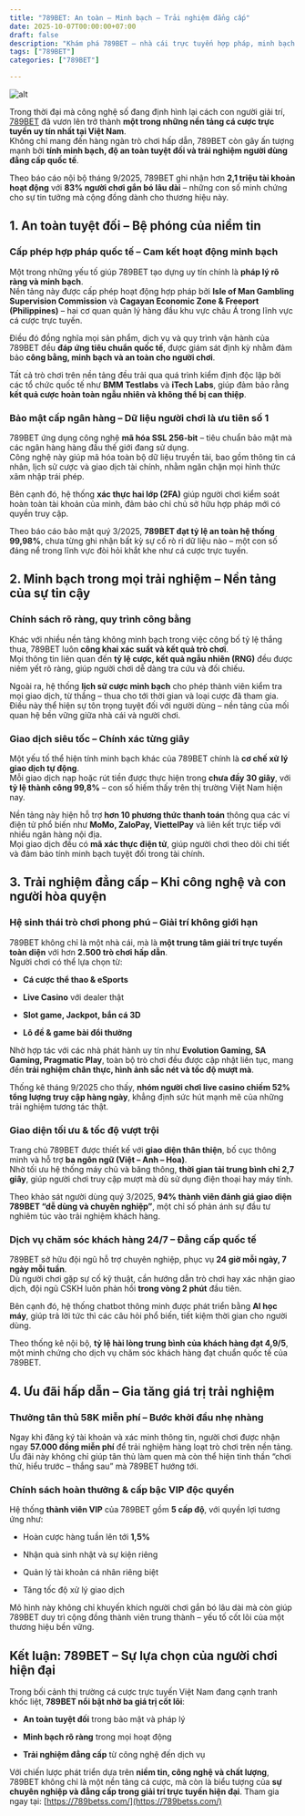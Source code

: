 ```yaml
---
title: "789BET: An toàn – Minh bạch – Trải nghiệm đẳng cấp"
date: 2025-10-07T00:00:00+07:00
draft: false
description: "Khám phá 789BET – nhà cái trực tuyến hợp pháp, minh bạch và an toàn hàng đầu Việt Nam, nơi công nghệ, game và trải nghiệm người chơi được đặt lên hàng đầu."
tags: ["789BET"]
categories: ["789BET"]

---
```

![alt](https://scholarship.us.com/wp-content/uploads/2025/09/banner-58k-789bet.jpg)


Trong thời đại mà công nghệ số đang định hình lại cách con người giải trí, [789BET](https://789betss.com/) đã vươn lên trở thành **một trong những nền tảng cá cược trực tuyến uy tín nhất tại Việt Nam**.  
Không chỉ mang đến hàng ngàn trò chơi hấp dẫn, 789BET còn gây ấn tượng mạnh bởi **tính minh bạch, độ an toàn tuyệt đối và trải nghiệm người dùng đẳng cấp quốc tế**.

Theo báo cáo nội bộ tháng 9/2025, 789BET ghi nhận hơn **2,1 triệu tài khoản hoạt động** với **83% người chơi gắn bó lâu dài** – những con số minh chứng cho sự tin tưởng mà cộng đồng dành cho thương hiệu này.

## 1\. An toàn tuyệt đối – Bệ phóng của niềm tin

### Cấp phép hợp pháp quốc tế – Cam kết hoạt động minh bạch

Một trong những yếu tố giúp 789BET tạo dựng uy tín chính là **pháp lý rõ ràng và minh bạch**.  
Nền tảng này được cấp phép hoạt động hợp pháp bởi **Isle of Man Gambling Supervision Commission** và **Cagayan Economic Zone & Freeport (Philippines)** – hai cơ quan quản lý hàng đầu khu vực châu Á trong lĩnh vực cá cược trực tuyến.

Điều đó đồng nghĩa mọi sản phẩm, dịch vụ và quy trình vận hành của 789BET đều **đáp ứng tiêu chuẩn quốc tế**, được giám sát định kỳ nhằm đảm bảo **công bằng, minh bạch và an toàn cho người chơi**.

Tất cả trò chơi trên nền tảng đều trải qua quá trình kiểm định độc lập bởi các tổ chức quốc tế như **BMM Testlabs** và **iTech Labs**, giúp đảm bảo rằng **kết quả cược hoàn toàn ngẫu nhiên và không thể bị can thiệp**.

  

### Bảo mật cấp ngân hàng – Dữ liệu người chơi là ưu tiên số 1

789BET ứng dụng công nghệ **mã hóa SSL 256-bit** – tiêu chuẩn bảo mật mà các ngân hàng hàng đầu thế giới đang sử dụng.  
Công nghệ này giúp mã hóa toàn bộ dữ liệu truyền tải, bao gồm thông tin cá nhân, lịch sử cược và giao dịch tài chính, nhằm ngăn chặn mọi hình thức xâm nhập trái phép.

Bên cạnh đó, hệ thống **xác thực hai lớp (2FA)** giúp người chơi kiểm soát hoàn toàn tài khoản của mình, đảm bảo chỉ chủ sở hữu hợp pháp mới có quyền truy cập.

Theo báo cáo bảo mật quý 3/2025, **789BET đạt tỷ lệ an toàn hệ thống 99,98%**, chưa từng ghi nhận bất kỳ sự cố rò rỉ dữ liệu nào – một con số đáng nể trong lĩnh vực đòi hỏi khắt khe như cá cược trực tuyến.

  

## 2\. Minh bạch trong mọi trải nghiệm – Nền tảng của sự tin cậy

### Chính sách rõ ràng, quy trình công bằng

Khác với nhiều nền tảng không minh bạch trong việc công bố tỷ lệ thắng thua, 789BET luôn **công khai xác suất và kết quả trò chơi**.  
Mọi thông tin liên quan đến **tỷ lệ cược, kết quả ngẫu nhiên (RNG)** đều được niêm yết rõ ràng, giúp người chơi dễ dàng tra cứu và đối chiếu.

Ngoài ra, hệ thống **lịch sử cược minh bạch** cho phép thành viên kiểm tra mọi giao dịch, từ thắng – thua cho tới thời gian và loại cược đã tham gia.  
Điều này thể hiện sự tôn trọng tuyệt đối với người dùng – nền tảng của mối quan hệ bền vững giữa nhà cái và người chơi.

  

### Giao dịch siêu tốc – Chính xác từng giây

Một yếu tố thể hiện tính minh bạch khác của 789BET chính là **cơ chế xử lý giao dịch tự động**.  
Mỗi giao dịch nạp hoặc rút tiền được thực hiện trong **chưa đầy 30 giây**, với **tỷ lệ thành công 99,8%** – con số hiếm thấy trên thị trường Việt Nam hiện nay.

Nền tảng này hiện hỗ trợ **hơn 10 phương thức thanh toán** thông qua các ví điện tử phổ biến như **MoMo, ZaloPay, ViettelPay** và liên kết trực tiếp với nhiều ngân hàng nội địa.  
Mọi giao dịch đều có **mã xác thực điện tử**, giúp người chơi theo dõi chi tiết và đảm bảo tính minh bạch tuyệt đối trong tài chính.

  

## 3\. Trải nghiệm đẳng cấp – Khi công nghệ và con người hòa quyện

### Hệ sinh thái trò chơi phong phú – Giải trí không giới hạn

789BET không chỉ là một nhà cái, mà là **một trung tâm giải trí trực tuyến toàn diện** với hơn **2.500 trò chơi hấp dẫn**.  
Người chơi có thể lựa chọn từ:

  

*   **Cá cược thể thao & eSports**
    
*   **Live Casino** với dealer thật
    
*   **Slot game, Jackpot, bắn cá 3D**
    
*   **Lô đề & game bài đổi thưởng**
    

Nhờ hợp tác với các nhà phát hành uy tín như **Evolution Gaming, SA Gaming, Pragmatic Play**, toàn bộ trò chơi đều được cập nhật liên tục, mang đến **trải nghiệm chân thực, hình ảnh sắc nét và tốc độ mượt mà**.

Thống kê tháng 9/2025 cho thấy, **nhóm người chơi live casino chiếm 52% tổng lượng truy cập hàng ngày**, khẳng định sức hút mạnh mẽ của những trải nghiệm tương tác thật.

  

### Giao diện tối ưu & tốc độ vượt trội

Trang chủ 789BET được thiết kế với **giao diện thân thiện**, bố cục thông minh và hỗ trợ **ba ngôn ngữ (Việt – Anh – Hoa)**.  
Nhờ tối ưu hệ thống máy chủ và băng thông, **thời gian tải trung bình chỉ 2,7 giây**, giúp người chơi truy cập mượt mà dù sử dụng điện thoại hay máy tính.

Theo khảo sát người dùng quý 3/2025, **94% thành viên đánh giá giao diện 789BET “dễ dùng và chuyên nghiệp”**, một chỉ số phản ánh sự đầu tư nghiêm túc vào trải nghiệm khách hàng.

  

### Dịch vụ chăm sóc khách hàng 24/7 – Đẳng cấp quốc tế

789BET sở hữu đội ngũ hỗ trợ chuyên nghiệp, phục vụ **24 giờ mỗi ngày, 7 ngày mỗi tuần**.  
Dù người chơi gặp sự cố kỹ thuật, cần hướng dẫn trò chơi hay xác nhận giao dịch, đội ngũ CSKH luôn phản hồi **trong vòng 2 phút** đầu tiên.

Bên cạnh đó, hệ thống chatbot thông minh được phát triển bằng **AI học máy**, giúp trả lời tức thì các câu hỏi phổ biến, tiết kiệm thời gian cho người dùng.

Theo thống kê nội bộ, **tỷ lệ hài lòng trung bình của khách hàng đạt 4,9/5**, một minh chứng cho dịch vụ chăm sóc khách hàng đạt chuẩn quốc tế của 789BET.

  

## 4\. Ưu đãi hấp dẫn – Gia tăng giá trị trải nghiệm

### Thưởng tân thủ 58K miễn phí – Bước khởi đầu nhẹ nhàng

Ngay khi đăng ký tài khoản và xác minh thông tin, người chơi được nhận ngay **57.000 đồng miễn phí** để trải nghiệm hàng loạt trò chơi trên nền tảng.  
Ưu đãi này không chỉ giúp tân thủ làm quen mà còn thể hiện tinh thần “chơi thử, hiểu trước – thắng sau” mà 789BET hướng tới.

  

### Chính sách hoàn thưởng & cấp bậc VIP độc quyền

Hệ thống **thành viên VIP** của 789BET gồm **5 cấp độ**, với quyền lợi tương ứng như:

  

*   Hoàn cược hàng tuần lên tới **1,5%**
    
*   Nhận quà sinh nhật và sự kiện riêng
    
*   Quản lý tài khoản cá nhân riêng biệt
    
*   Tăng tốc độ xử lý giao dịch
    

Mô hình này không chỉ khuyến khích người chơi gắn bó lâu dài mà còn giúp 789BET duy trì cộng đồng thành viên trung thành – yếu tố cốt lõi của một thương hiệu bền vững.

  

## Kết luận: 789BET – Sự lựa chọn của người chơi hiện đại

Trong bối cảnh thị trường cá cược trực tuyến Việt Nam đang cạnh tranh khốc liệt, **789BET nổi bật nhờ ba giá trị cốt lõi**:

  

*   **An toàn tuyệt đối** trong bảo mật và pháp lý
    
*   **Minh bạch rõ ràng** trong mọi hoạt động
    
*   **Trải nghiệm đẳng cấp** từ công nghệ đến dịch vụ
    

Với chiến lược phát triển dựa trên **niềm tin, công nghệ và chất lượng**, 789BET không chỉ là một nền tảng cá cược, mà còn là biểu tượng của **sự chuyên nghiệp và đẳng cấp trong giải trí trực tuyến hiện đại**. Tham gia ngay tại: [https://789betss.com/](https://789betss.com/)
